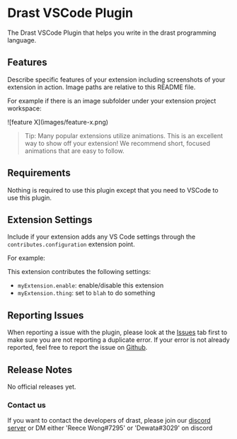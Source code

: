 # Drast VSCode Plugin

The Drast VSCode Plugin that helps you write in the drast programming language.

## Features

Describe specific features of your extension including screenshots of your extension in action. Image paths are relative
to this README file.

For example if there is an image subfolder under your extension project workspace:

\!\[feature X\]\(images/feature-x.png\)

> Tip: Many popular extensions utilize animations. This is an excellent way to show off your extension! We recommend short, focused animations that are easy to follow.

## Requirements

Nothing is required to use this plugin except that you need to VSCode to use this plugin.

## Extension Settings

Include if your extension adds any VS Code settings through the `contributes.configuration` extension point.

For example:

This extension contributes the following settings:

* `myExtension.enable`: enable/disable this extension
* `myExtension.thing`: set to `blah` to do something

## Reporting Issues

When reporting a issue with the plugin, please look at the [Issues](https://github.com/Malvion/drast/labels/Plugins) tab first to make sure you are not reporting a duplicate error. If your error is not already reported, feel free to report the issue on [Github](https://github.com/Malvion/drast/issues/new).

## Release Notes

No official releases yet.

### Contact us

If you want to contact the developers of drast, please join our [discord server](https://discord.com/invite/ZbmHzNmzPH) or DM either 'Reece Wong#7295' or 'Dewata#3029' on discord
